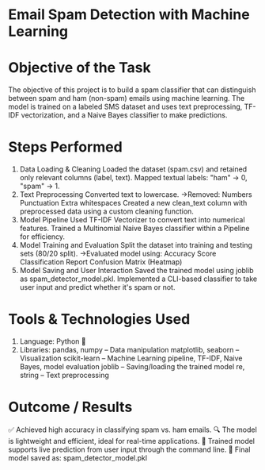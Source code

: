 # Email Spam Detection with Machine Learning
# Objective of the Task
The objective of this project is to build a spam classifier that can distinguish between spam and ham (non-spam) emails using machine learning. The model is trained on a labeled SMS dataset and uses text preprocessing, TF-IDF vectorization, and a Naive Bayes classifier to make predictions.

# Steps Performed
1. Data Loading & Cleaning
Loaded the dataset (spam.csv) and retained only relevant columns (label, text).
Mapped textual labels: "ham" → 0, "spam" → 1.
2. Text Preprocessing
Converted text to lowercase.
->Removed:
Numbers
Punctuation
Extra whitespaces
Created a new clean_text column with preprocessed data using a custom cleaning function.
3. Model Pipeline
Used TF-IDF Vectorizer to convert text into numerical features.
Trained a Multinomial Naive Bayes classifier within a Pipeline for efficiency.
4. Model Training and Evaluation
Split the dataset into training and testing sets (80/20 split).
->Evaluated model using:
Accuracy Score
Classification Report
Confusion Matrix (Heatmap)
5. Model Saving and User Interaction
Saved the trained model using joblib as spam_detector_model.pkl.
Implemented a CLI-based classifier to take user input and predict whether it's spam or not.

# Tools & Technologies Used
1. Language: Python 🐍
2. Libraries:
pandas, numpy – Data manipulation
matplotlib, seaborn – Visualization
scikit-learn – Machine Learning pipeline, TF-IDF, Naive Bayes, model evaluation
joblib – Saving/loading the trained model
re, string – Text preprocessing

# Outcome / Results
✅ Achieved high accuracy in classifying spam vs. ham emails.
🔍 The model is lightweight and efficient, ideal for real-time applications.
🧠 Trained model supports live prediction from user input through the command line.
💾 Final model saved as: spam_detector_model.pkl

